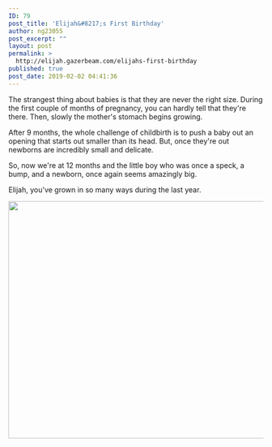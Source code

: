 ```yaml
---
ID: 79
post_title: 'Elijah&#8217;s First Birthday'
author: ng23055
post_excerpt: ""
layout: post
permalink: >
  http://elijah.gazerbeam.com/elijahs-first-birthday
published: true
post_date: 2019-02-02 04:41:36
---
```

The strangest thing about babies is that they are never the right size. During the first couple of months of pregnancy, you can hardly tell that they're there. Then, slowly the mother's stomach begins growing.

After 9 months, the whole challenge of childbirth is to push a baby out an opening that starts out smaller than its head. But, once they're out newborns are incredibly small and delicate.

So, now we're at 12 months and the little boy who was once a speck, a bump, and a newborn, once again seems amazingly big.

Elijah, you've grown in so many ways during the last year.

<img title="" src="http://elijah.gazerbeam.com/wp-content/uploads/2019/02/null-3.png" alt="" width="624" height="468" />